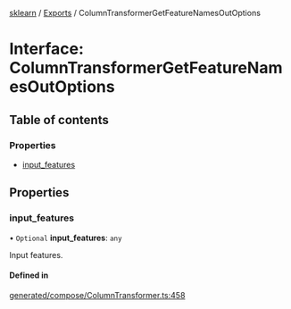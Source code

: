 [sklearn](../readme.md) / [Exports](../modules.md) / ColumnTransformerGetFeatureNamesOutOptions

# Interface: ColumnTransformerGetFeatureNamesOutOptions

## Table of contents

### Properties

- [input\_features](ColumnTransformerGetFeatureNamesOutOptions.md#input_features)

## Properties

### input\_features

• `Optional` **input\_features**: `any`

Input features.

#### Defined in

[generated/compose/ColumnTransformer.ts:458](https://github.com/transitive-bullshit/scikit-learn-ts/blob/367336a/packages/sklearn/src/generated/compose/ColumnTransformer.ts#L458)
